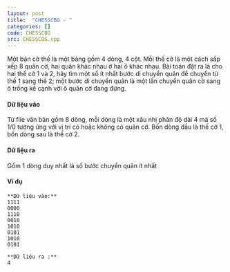 ```yaml
---
layout: post
title:  "CHESSCBG - "
categories: []
code: CHESSCBG
src: CHESSCBG.cpp
---
```




Một bàn cờ thế là một bảng gồm 4 dòng, 4 cột. Mỗi thế cờ là một cách sắp xếp 8 quân cờ, hai quân khác nhau ở hai ô khác nhau. Bài toán đặt ra là cho hai thế cờ 1 và 2, hãy tìm một số ít nhất bước di chuyển quân để chuyển từ thế 1 sang thế 2; một bước di chuyển quân là một lần chuyển quân cờ sang ô trống kề cạnh với ô quân cờ đang đứng.

#### Dữ liệu vào

Từ file văn bản gồm 8 dòng, mỗi dòng là một xâu nhị phân độ dài 4 mà số 1/0 tương ứng với vị trí có hoặc không có quân cờ. Bốn dòng đầu là thế cờ 1, bốn dòng sau là thế cờ 2.

#### Dữ liệu ra

Gồm 1 dòng duy nhất là số bước chuyển quân ít nhất

#### Ví dụ

```
**Dữ liệu vào:**
1111
0000
1110
0010
1010
0101
1010
0101

**Dữ liệu ra :**
4

```

<!--more-->

